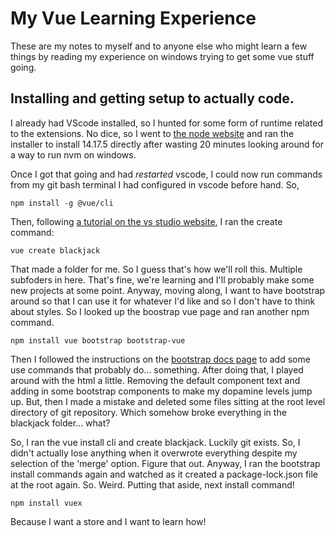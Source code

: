# My Vue Learning Experience

These are my notes to myself and to anyone else who might learn a few things by reading my experience
on windows trying to get some vue stuff going.

## Installing and getting setup to actually code.

I already had VScode installed, so I hunted for some form of runtime related to the extensions.
No dice, so I went to [the node website] and ran the installer to install 14.17.5 directly after wasting
20 minutes looking around for a way to run nvm on windows. 

Once I got that going and had _restarted_ vscode, I could now run commands from my git bash terminal
I had configured in vscode before hand. So,

    npm install -g @vue/cli

Then, following [a tutorial on the vs studio website], I ran the create command:

    vue create blackjack

That made a folder for me. So I guess that's how we'll roll this. Multiple subfoders in here. That's fine,
we're learning and I'll probably make some new projects at some point. Anyway, moving along, I want to have
bootstrap around so that I can use it for whatever I'd like and so I don't have to think about styles. So I
looked up the boostrap vue page and ran another npm command.

    npm install vue bootstrap bootstrap-vue

Then I followed the instructions on the [bootstrap docs page] to add some use commands that probably do... something.
After doing that, I played around with the html a little. Removing the default component text and adding in some bootstrap
components to make my dopamine levels jump up. But, then I made a mistake and deleted some files sitting at the root level
directory of git repository. Which somehow broke everything in the blackjack folder... what?

So, I ran the vue install cli and create blackjack. Luckily git exists. So, I didn't actually lose anything when it overwrote
everything despite my selection of the 'merge' option. Figure that out. Anyway, I ran the bootstrap install commands again
and watched as it created a package-lock.json file at the root again. So. Weird. Putting that aside, next install command!

    npm install vuex

Because I want a store and I want to learn how!

[a tutorial on the vs studio website]:https://code.visualstudio.com/docs/nodejs/vuejs-tutorial
[the node website]:https://nodejs.org/en/download/
[bootstrap docs page]:https://bootstrap-vue.org/docs